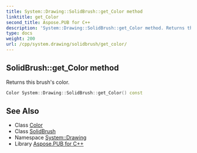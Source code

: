 ```yaml
---
title: System::Drawing::SolidBrush::get_Color method
linktitle: get_Color
second_title: Aspose.PUB for C++
description: 'System::Drawing::SolidBrush::get_Color method. Returns this brush''s color in C++.'
type: docs
weight: 200
url: /cpp/system.drawing/solidbrush/get_color/
---
```

## SolidBrush::get_Color method


Returns this brush's color.

```cpp
Color System::Drawing::SolidBrush::get_Color() const
```

## See Also

* Class [Color](../../color/)
* Class [SolidBrush](../)
* Namespace [System::Drawing](../../)
* Library [Aspose.PUB for C++](../../../)
